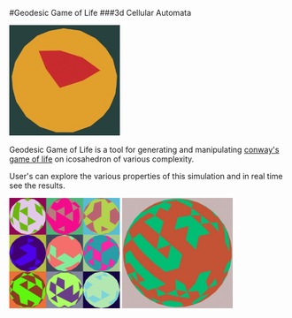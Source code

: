 #Geodesic Game of Life
###3d Cellular Automata

<img src="/images/gol.gif?raw=true" alt="gol" width="200px" height="200px">

Geodesic Game of Life is a tool for generating and manipulating [conway's game of life](https://en.wikipedia.org/wiki/Conway's_Game_of_Life) on icosahedron of various complexity.

User's can explore the various properties of this simulation and in real time see the results.

<img src="/images/thumbnail.png?raw=true" alt="thumbnail gol" width="200px" height="200px">
<img src="/images/gol2.gif?raw=true" alt="gol2" width="200px" height="200px">

